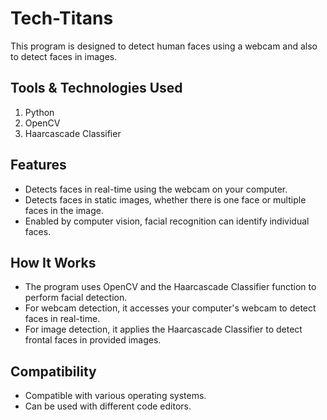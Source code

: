 # Tech-Titans

This program is designed to detect human faces using a webcam and also to detect faces in images.

## Tools & Technologies Used
1. Python
2. OpenCV
3. Haarcascade Classifier

## Features
- Detects faces in real-time using the webcam on your computer.
- Detects faces in static images, whether there is one face or multiple faces in the image.
- Enabled by computer vision, facial recognition can identify individual faces.

## How It Works
- The program uses OpenCV and the Haarcascade Classifier function to perform facial detection.
- For webcam detection, it accesses your computer's webcam to detect faces in real-time.
- For image detection, it applies the Haarcascade Classifier to detect frontal faces in provided images.

## Compatibility
- Compatible with various operating systems.
- Can be used with different code editors.


